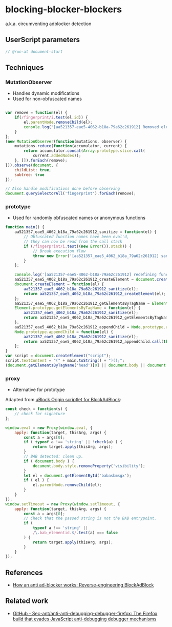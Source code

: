 # blocking-blocker-blockers

a.k.a. circumventing adblocker detection

## UserScript parameters

```javascript
// @run-at document-start
```

## Techniques

### MutationObserver

- Handles dynamic modifications
- Used for non-obfuscated names

```javascript

var remove = function(el) {
    if(/fingerprint/i.test(el.id)) {
        el.parentNode.removeChild(el);
        console.log("[aa521357-eae5-4062-b18a-79a62c261912] Removed elements!");
    }
};
(new MutationObserver(function(mutations, observer) {
    mutations.reduce(function(accumulator, current) {
        return accumulator.concat(Array.prototype.slice.call(
            current.addedNodes));
    }, []).forEach(remove);
})).observe(document, {
    childList: true,
    subtree: true
});

// Also handle modifications done before observing
document.querySelectorAll('fingerprint').forEach(remove);
```

### prototype

- Used for randomly obfuscated names or anonymous functions

```javascript
function main() {
    aa521357_eae5_4062_b18a_79a62c261912_sanitize = function(el) {
        // Obfuscated function names have been eval'd,
        // they can now be read from the call stack
        if (/fingerprint/i.test((new Error()).stack)) {
            // Break execution flow
            throw new Error('[aa521357_eae5_4062_b18a_79a62c261912] sanitize');
        }
    };

    console.log('[aa521357-eae5-4062-b18a-79a62c261912] redefining functions');
    aa521357_eae5_4062_b18a_79a62c261912_createElement = document.createElement.bind(document);
    document.createElement = function(el) {
        aa521357_eae5_4062_b18a_79a62c261912_sanitize(el);
        return aa521357_eae5_4062_b18a_79a62c261912_createElement(el);
    };
    aa521357_eae5_4062_b18a_79a62c261912_getElementsByTagName = Element.prototype.getElementsByTagName;
    Element.prototype.getElementsByTagName = function(el) {
        aa521357_eae5_4062_b18a_79a62c261912_sanitize(el);
        return aa521357_eae5_4062_b18a_79a62c261912_getElementsByTagName.call(this, el);
    };
    aa521357_eae5_4062_b18a_79a62c261912_appendChild = Node.prototype.appendChild;
    Node.prototype.appendChild = function(el) {
        aa521357_eae5_4062_b18a_79a62c261912_sanitize(el);
        return aa521357_eae5_4062_b18a_79a62c261912_appendChild.call(this, el);
    };
}
var script = document.createElement("script");
script.textContent = "(" + main.toString() + ")();";
(document.getElementsByTagName('head')[0] || document.body || document.documentElement).appendChild(script);
```

### proxy

- Alternative for prototype

Adapted from [uBlock Origin scriptlet for BlockAdBlock](https://github.com/gorhill/uBlock/blob/b179dc026816f72cccef60791d0a5f43320d8816/src/web_accessible_resources/nobab.js):

```javascript
const check = function(s) {
    // check for signature
};

window.eval = new Proxy(window.eval, {
    apply: function(target, thisArg, args) {
        const a = args[0];
        if ( typeof a !== 'string' || !check(a) ) {
            return target.apply(thisArg, args);
        }
        // BAB detected: clean up.
        if ( document.body ) {
            document.body.style.removeProperty('visibility');
        }
        let el = document.getElementById('babasbmsgx');
        if ( el ) {
            el.parentNode.removeChild(el);
        }
    }
});
window.setTimeout = new Proxy(window.setTimeout, {
    apply: function(target, thisArg, args) {
        const a = args[0];
        // Check that the passed string is not the BAB entrypoint.
        if (
            typeof a !== 'string' ||
            /\.bab_elementid.$/.test(a) === false
        ) {
            return target.apply(thisArg, args);
        }
    }
});
```

## References

- [How an anti ad\-blocker works: Reverse\-engineering BlockAdBlock](https://xy2.dev/article/re-bab/)

## Related work

- [GitHub \- Sec\-ant/anti\-anti\-debugging\-debugger\-firefox: The Firefox build that evades JavaScript anti\-debugging debugger mechanisms](https://github.com/Sec-ant/anti-anti-debugging-debugger-firefox)
